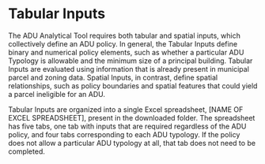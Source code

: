 # Tabular Inputs

The ADU Analytical Tool requires both tabular and spatial inputs, which collectively define an ADU policy. In general, the Tabular Inputs define binary and numerical policy elements, such as whether a particular ADU Typology is allowable and the minimum size of a principal building. Tabular Inputs are evaluated using information that is already present in municipal parcel and zoning data. Spatial Inputs, in contrast, define spatial relationships, such as policy boundaries and spatial features that could yield a parcel ineligible for an ADU.

Tabular Inputs are organized into a single Excel spreadsheet, \[NAME OF EXCEL SPREADSHEET], present in the downloaded folder. The spreadsheet has five tabs, one tab with inputs that are required regardless of the ADU policy, and four tabs corresponding to each ADU typology. If the policy does not allow a particular ADU typology at all, that tab does not need to be completed.
